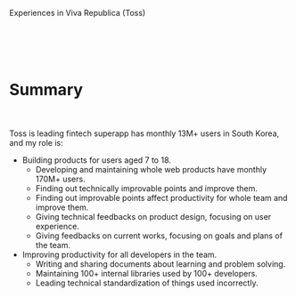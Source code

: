 Experiences in Viva Republica (Toss)

<div style="height: 60px"></div>

# Summary

<div style="height: 20px"></div>

Toss is leading fintech superapp has monthly 13M+ users in South Korea, and my role is:

- Building products for users aged 7 to 18.
  - Developing and maintaining whole web products have monthly 170M+ users.
  - Finding out technically improvable points and improve them.
  - Finding out improvable points affect productivity for whole team and improve them.
  - Giving technical feedbacks on product design, focusing on user experience.
  - Giving feedbacks on current works, focusing on goals and plans of the team.
- Improving productivity for all developers in the team.
  - Writing and sharing documents about learning and problem solving.
  - Maintaining 100+ internal libraries used by 100+ developers.
  - Leading technical standardization of things used incorrectly.

<div style="height: 40px"></div>
